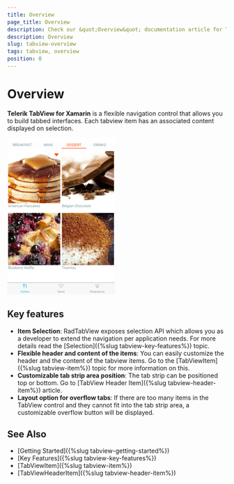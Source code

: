 ```yaml
---
title: Overview
page_title: Overview
description: Check our &quot;Overview&quot; documentation article for Telerik TabView for Xamarin control.
description: Overview
slug: tabview-overview
tags: tabview, overview
position: 0
---
```


# Overview

**Telerik TabView for Xamarin** is a flexible navigation control that allows you to build tabbed interfaces. Each tabview item has an associated content displayed on selection.

![TabView example](images/tabview-overview.png) 

## Key features

* **Item Selection**: RadTabView exposes selection API which allows you as a developer to extend the navigation per application needs. For more details read the [Selection]({%slug tabview-key-features%}) topic.
* **Flexible header and content of the items**: You can easily customize the header and the content of the tabview items. Go to the [TabViewItem]({%slug tabview-item%}) topic for more information on this.
* **Customizable tab strip area position**: The tab strip can be positioned top or bottom. Go to [TabView Header Item]({%slug tabview-header-item%}) article.
* **Layout option for overflow tabs**: If there are too many items in the TabView control and they cannot fit into the tab strip area, a customizable overflow button will be displayed. 

## See Also

- [Getting Started]({%slug tabview-getting-started%})
- [Key Features]({%slug tabview-key-features%})
- [TabViewItem]({%slug tabview-item%})
- [TabViewHeaderItem]({%slug tabview-header-item%})
